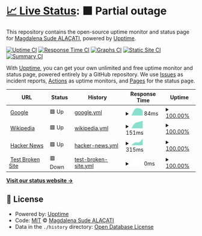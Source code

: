 # [📈 Live Status](https://sudis.github.io/dismatch-status): <!--live status--> **🟧 Partial outage**

This repository contains the open-source uptime monitor and status page for [Magdalena Sude ALAÇATI](lexicaverbum.co "Soon"), powered by [Upptime](https://github.com/upptime/upptime).

[![Uptime CI](https://github.com/sudis/dismatch-status/workflows/Uptime%20CI/badge.svg)](https://github.com/sudis/dismatch-status/actions?query=workflow%3A%22Uptime+CI%22)
[![Response Time CI](https://github.com/sudis/dismatch-status/workflows/Response%20Time%20CI/badge.svg)](https://github.com/sudis/dismatch-status/actions?query=workflow%3A%22Response+Time+CI%22)
[![Graphs CI](https://github.com/sudis/dismatch-status/workflows/Graphs%20CI/badge.svg)](https://github.com/sudis/dismatch-status/actions?query=workflow%3A%22Graphs+CI%22)
[![Static Site CI](https://github.com/sudis/dismatch-status/workflows/Static%20Site%20CI/badge.svg)](https://github.com/sudis/dismatch-status/actions?query=workflow%3A%22Static+Site+CI%22)
[![Summary CI](https://github.com/sudis/dismatch-status/workflows/Summary%20CI/badge.svg)](https://github.com/sudis/dismatch-status/actions?query=workflow%3A%22Summary+CI%22)

With [Upptime](https://upptime.js.org), you can get your own unlimited and free uptime monitor and status page, powered entirely by a GitHub repository. We use [Issues](https://github.com/sudis/dismatch-status/issues) as incident reports, [Actions](https://github.com/sudis/dismatch-status/actions) as uptime monitors, and [Pages](https://sudis.github.io/dismatch-status) for the status page.

<!--start: status pages-->
<!-- This summary is generated by Upptime (https://github.com/upptime/upptime) -->
<!-- Do not edit this manually, your changes will be overwritten -->
<!-- prettier-ignore -->
| URL | Status | History | Response Time | Uptime |
| --- | ------ | ------- | ------------- | ------ |
| <img alt="" src="https://favicons.githubusercontent.com/www.google.com" height="13"> [Google](https://www.google.com) | 🟩 Up | [google.yml](https://github.com/sudis/dismatch-status/commits/HEAD/history/google.yml) | <details><summary><img alt="Response time graph" src="./graphs/google/response-time-week.png" height="20"> 84ms</summary><br><a href="https://sudis.github.io/dismatch-status/history/google"><img alt="Response time 84" src="https://img.shields.io/endpoint?url=https%3A%2F%2Fraw.githubusercontent.com%2Fsudis%2Fdismatch-status%2FHEAD%2Fapi%2Fgoogle%2Fresponse-time.json"></a><br><a href="https://sudis.github.io/dismatch-status/history/google"><img alt="24-hour response time 69" src="https://img.shields.io/endpoint?url=https%3A%2F%2Fraw.githubusercontent.com%2Fsudis%2Fdismatch-status%2FHEAD%2Fapi%2Fgoogle%2Fresponse-time-day.json"></a><br><a href="https://sudis.github.io/dismatch-status/history/google"><img alt="7-day response time 84" src="https://img.shields.io/endpoint?url=https%3A%2F%2Fraw.githubusercontent.com%2Fsudis%2Fdismatch-status%2FHEAD%2Fapi%2Fgoogle%2Fresponse-time-week.json"></a><br><a href="https://sudis.github.io/dismatch-status/history/google"><img alt="30-day response time 84" src="https://img.shields.io/endpoint?url=https%3A%2F%2Fraw.githubusercontent.com%2Fsudis%2Fdismatch-status%2FHEAD%2Fapi%2Fgoogle%2Fresponse-time-month.json"></a><br><a href="https://sudis.github.io/dismatch-status/history/google"><img alt="1-year response time 84" src="https://img.shields.io/endpoint?url=https%3A%2F%2Fraw.githubusercontent.com%2Fsudis%2Fdismatch-status%2FHEAD%2Fapi%2Fgoogle%2Fresponse-time-year.json"></a></details> | <details><summary><a href="https://sudis.github.io/dismatch-status/history/google">100.00%</a></summary><a href="https://sudis.github.io/dismatch-status/history/google"><img alt="All-time uptime 100.00%" src="https://img.shields.io/endpoint?url=https%3A%2F%2Fraw.githubusercontent.com%2Fsudis%2Fdismatch-status%2FHEAD%2Fapi%2Fgoogle%2Fuptime.json"></a><br><a href="https://sudis.github.io/dismatch-status/history/google"><img alt="24-hour uptime 100.00%" src="https://img.shields.io/endpoint?url=https%3A%2F%2Fraw.githubusercontent.com%2Fsudis%2Fdismatch-status%2FHEAD%2Fapi%2Fgoogle%2Fuptime-day.json"></a><br><a href="https://sudis.github.io/dismatch-status/history/google"><img alt="7-day uptime 100.00%" src="https://img.shields.io/endpoint?url=https%3A%2F%2Fraw.githubusercontent.com%2Fsudis%2Fdismatch-status%2FHEAD%2Fapi%2Fgoogle%2Fuptime-week.json"></a><br><a href="https://sudis.github.io/dismatch-status/history/google"><img alt="30-day uptime 100.00%" src="https://img.shields.io/endpoint?url=https%3A%2F%2Fraw.githubusercontent.com%2Fsudis%2Fdismatch-status%2FHEAD%2Fapi%2Fgoogle%2Fuptime-month.json"></a><br><a href="https://sudis.github.io/dismatch-status/history/google"><img alt="1-year uptime 100.00%" src="https://img.shields.io/endpoint?url=https%3A%2F%2Fraw.githubusercontent.com%2Fsudis%2Fdismatch-status%2FHEAD%2Fapi%2Fgoogle%2Fuptime-year.json"></a></details>
| <img alt="" src="https://favicons.githubusercontent.com/en.wikipedia.org" height="13"> [Wikipedia](https://en.wikipedia.org) | 🟩 Up | [wikipedia.yml](https://github.com/sudis/dismatch-status/commits/HEAD/history/wikipedia.yml) | <details><summary><img alt="Response time graph" src="./graphs/wikipedia/response-time-week.png" height="20"> 151ms</summary><br><a href="https://sudis.github.io/dismatch-status/history/wikipedia"><img alt="Response time 151" src="https://img.shields.io/endpoint?url=https%3A%2F%2Fraw.githubusercontent.com%2Fsudis%2Fdismatch-status%2FHEAD%2Fapi%2Fwikipedia%2Fresponse-time.json"></a><br><a href="https://sudis.github.io/dismatch-status/history/wikipedia"><img alt="24-hour response time 179" src="https://img.shields.io/endpoint?url=https%3A%2F%2Fraw.githubusercontent.com%2Fsudis%2Fdismatch-status%2FHEAD%2Fapi%2Fwikipedia%2Fresponse-time-day.json"></a><br><a href="https://sudis.github.io/dismatch-status/history/wikipedia"><img alt="7-day response time 151" src="https://img.shields.io/endpoint?url=https%3A%2F%2Fraw.githubusercontent.com%2Fsudis%2Fdismatch-status%2FHEAD%2Fapi%2Fwikipedia%2Fresponse-time-week.json"></a><br><a href="https://sudis.github.io/dismatch-status/history/wikipedia"><img alt="30-day response time 151" src="https://img.shields.io/endpoint?url=https%3A%2F%2Fraw.githubusercontent.com%2Fsudis%2Fdismatch-status%2FHEAD%2Fapi%2Fwikipedia%2Fresponse-time-month.json"></a><br><a href="https://sudis.github.io/dismatch-status/history/wikipedia"><img alt="1-year response time 151" src="https://img.shields.io/endpoint?url=https%3A%2F%2Fraw.githubusercontent.com%2Fsudis%2Fdismatch-status%2FHEAD%2Fapi%2Fwikipedia%2Fresponse-time-year.json"></a></details> | <details><summary><a href="https://sudis.github.io/dismatch-status/history/wikipedia">100.00%</a></summary><a href="https://sudis.github.io/dismatch-status/history/wikipedia"><img alt="All-time uptime 100.00%" src="https://img.shields.io/endpoint?url=https%3A%2F%2Fraw.githubusercontent.com%2Fsudis%2Fdismatch-status%2FHEAD%2Fapi%2Fwikipedia%2Fuptime.json"></a><br><a href="https://sudis.github.io/dismatch-status/history/wikipedia"><img alt="24-hour uptime 100.00%" src="https://img.shields.io/endpoint?url=https%3A%2F%2Fraw.githubusercontent.com%2Fsudis%2Fdismatch-status%2FHEAD%2Fapi%2Fwikipedia%2Fuptime-day.json"></a><br><a href="https://sudis.github.io/dismatch-status/history/wikipedia"><img alt="7-day uptime 100.00%" src="https://img.shields.io/endpoint?url=https%3A%2F%2Fraw.githubusercontent.com%2Fsudis%2Fdismatch-status%2FHEAD%2Fapi%2Fwikipedia%2Fuptime-week.json"></a><br><a href="https://sudis.github.io/dismatch-status/history/wikipedia"><img alt="30-day uptime 100.00%" src="https://img.shields.io/endpoint?url=https%3A%2F%2Fraw.githubusercontent.com%2Fsudis%2Fdismatch-status%2FHEAD%2Fapi%2Fwikipedia%2Fuptime-month.json"></a><br><a href="https://sudis.github.io/dismatch-status/history/wikipedia"><img alt="1-year uptime 100.00%" src="https://img.shields.io/endpoint?url=https%3A%2F%2Fraw.githubusercontent.com%2Fsudis%2Fdismatch-status%2FHEAD%2Fapi%2Fwikipedia%2Fuptime-year.json"></a></details>
| <img alt="" src="https://favicons.githubusercontent.com/news.ycombinator.com" height="13"> [Hacker News](https://news.ycombinator.com) | 🟩 Up | [hacker-news.yml](https://github.com/sudis/dismatch-status/commits/HEAD/history/hacker-news.yml) | <details><summary><img alt="Response time graph" src="./graphs/hacker-news/response-time-week.png" height="20"> 315ms</summary><br><a href="https://sudis.github.io/dismatch-status/history/hacker-news"><img alt="Response time 315" src="https://img.shields.io/endpoint?url=https%3A%2F%2Fraw.githubusercontent.com%2Fsudis%2Fdismatch-status%2FHEAD%2Fapi%2Fhacker-news%2Fresponse-time.json"></a><br><a href="https://sudis.github.io/dismatch-status/history/hacker-news"><img alt="24-hour response time 510" src="https://img.shields.io/endpoint?url=https%3A%2F%2Fraw.githubusercontent.com%2Fsudis%2Fdismatch-status%2FHEAD%2Fapi%2Fhacker-news%2Fresponse-time-day.json"></a><br><a href="https://sudis.github.io/dismatch-status/history/hacker-news"><img alt="7-day response time 315" src="https://img.shields.io/endpoint?url=https%3A%2F%2Fraw.githubusercontent.com%2Fsudis%2Fdismatch-status%2FHEAD%2Fapi%2Fhacker-news%2Fresponse-time-week.json"></a><br><a href="https://sudis.github.io/dismatch-status/history/hacker-news"><img alt="30-day response time 315" src="https://img.shields.io/endpoint?url=https%3A%2F%2Fraw.githubusercontent.com%2Fsudis%2Fdismatch-status%2FHEAD%2Fapi%2Fhacker-news%2Fresponse-time-month.json"></a><br><a href="https://sudis.github.io/dismatch-status/history/hacker-news"><img alt="1-year response time 315" src="https://img.shields.io/endpoint?url=https%3A%2F%2Fraw.githubusercontent.com%2Fsudis%2Fdismatch-status%2FHEAD%2Fapi%2Fhacker-news%2Fresponse-time-year.json"></a></details> | <details><summary><a href="https://sudis.github.io/dismatch-status/history/hacker-news">100.00%</a></summary><a href="https://sudis.github.io/dismatch-status/history/hacker-news"><img alt="All-time uptime 100.00%" src="https://img.shields.io/endpoint?url=https%3A%2F%2Fraw.githubusercontent.com%2Fsudis%2Fdismatch-status%2FHEAD%2Fapi%2Fhacker-news%2Fuptime.json"></a><br><a href="https://sudis.github.io/dismatch-status/history/hacker-news"><img alt="24-hour uptime 100.00%" src="https://img.shields.io/endpoint?url=https%3A%2F%2Fraw.githubusercontent.com%2Fsudis%2Fdismatch-status%2FHEAD%2Fapi%2Fhacker-news%2Fuptime-day.json"></a><br><a href="https://sudis.github.io/dismatch-status/history/hacker-news"><img alt="7-day uptime 100.00%" src="https://img.shields.io/endpoint?url=https%3A%2F%2Fraw.githubusercontent.com%2Fsudis%2Fdismatch-status%2FHEAD%2Fapi%2Fhacker-news%2Fuptime-week.json"></a><br><a href="https://sudis.github.io/dismatch-status/history/hacker-news"><img alt="30-day uptime 100.00%" src="https://img.shields.io/endpoint?url=https%3A%2F%2Fraw.githubusercontent.com%2Fsudis%2Fdismatch-status%2FHEAD%2Fapi%2Fhacker-news%2Fuptime-month.json"></a><br><a href="https://sudis.github.io/dismatch-status/history/hacker-news"><img alt="1-year uptime 100.00%" src="https://img.shields.io/endpoint?url=https%3A%2F%2Fraw.githubusercontent.com%2Fsudis%2Fdismatch-status%2FHEAD%2Fapi%2Fhacker-news%2Fuptime-year.json"></a></details>
| <img alt="" src="https://favicons.githubusercontent.com/thissitedoesnotexist.koj.co" height="13"> [Test Broken Site](https://thissitedoesnotexist.koj.co) | 🟥 Down | [test-broken-site.yml](https://github.com/sudis/dismatch-status/commits/HEAD/history/test-broken-site.yml) | <details><summary><img alt="Response time graph" src="./graphs/test-broken-site/response-time-week.png" height="20"> 0ms</summary><br><a href="https://sudis.github.io/dismatch-status/history/test-broken-site"><img alt="Response time 0" src="https://img.shields.io/endpoint?url=https%3A%2F%2Fraw.githubusercontent.com%2Fsudis%2Fdismatch-status%2FHEAD%2Fapi%2Ftest-broken-site%2Fresponse-time.json"></a><br><a href="https://sudis.github.io/dismatch-status/history/test-broken-site"><img alt="24-hour response time 0" src="https://img.shields.io/endpoint?url=https%3A%2F%2Fraw.githubusercontent.com%2Fsudis%2Fdismatch-status%2FHEAD%2Fapi%2Ftest-broken-site%2Fresponse-time-day.json"></a><br><a href="https://sudis.github.io/dismatch-status/history/test-broken-site"><img alt="7-day response time 0" src="https://img.shields.io/endpoint?url=https%3A%2F%2Fraw.githubusercontent.com%2Fsudis%2Fdismatch-status%2FHEAD%2Fapi%2Ftest-broken-site%2Fresponse-time-week.json"></a><br><a href="https://sudis.github.io/dismatch-status/history/test-broken-site"><img alt="30-day response time 0" src="https://img.shields.io/endpoint?url=https%3A%2F%2Fraw.githubusercontent.com%2Fsudis%2Fdismatch-status%2FHEAD%2Fapi%2Ftest-broken-site%2Fresponse-time-month.json"></a><br><a href="https://sudis.github.io/dismatch-status/history/test-broken-site"><img alt="1-year response time 0" src="https://img.shields.io/endpoint?url=https%3A%2F%2Fraw.githubusercontent.com%2Fsudis%2Fdismatch-status%2FHEAD%2Fapi%2Ftest-broken-site%2Fresponse-time-year.json"></a></details> | <details><summary><a href="https://sudis.github.io/dismatch-status/history/test-broken-site">100.00%</a></summary><a href="https://sudis.github.io/dismatch-status/history/test-broken-site"><img alt="All-time uptime 100.00%" src="https://img.shields.io/endpoint?url=https%3A%2F%2Fraw.githubusercontent.com%2Fsudis%2Fdismatch-status%2FHEAD%2Fapi%2Ftest-broken-site%2Fuptime.json"></a><br><a href="https://sudis.github.io/dismatch-status/history/test-broken-site"><img alt="24-hour uptime 100.00%" src="https://img.shields.io/endpoint?url=https%3A%2F%2Fraw.githubusercontent.com%2Fsudis%2Fdismatch-status%2FHEAD%2Fapi%2Ftest-broken-site%2Fuptime-day.json"></a><br><a href="https://sudis.github.io/dismatch-status/history/test-broken-site"><img alt="7-day uptime 100.00%" src="https://img.shields.io/endpoint?url=https%3A%2F%2Fraw.githubusercontent.com%2Fsudis%2Fdismatch-status%2FHEAD%2Fapi%2Ftest-broken-site%2Fuptime-week.json"></a><br><a href="https://sudis.github.io/dismatch-status/history/test-broken-site"><img alt="30-day uptime 100.00%" src="https://img.shields.io/endpoint?url=https%3A%2F%2Fraw.githubusercontent.com%2Fsudis%2Fdismatch-status%2FHEAD%2Fapi%2Ftest-broken-site%2Fuptime-month.json"></a><br><a href="https://sudis.github.io/dismatch-status/history/test-broken-site"><img alt="1-year uptime 100.00%" src="https://img.shields.io/endpoint?url=https%3A%2F%2Fraw.githubusercontent.com%2Fsudis%2Fdismatch-status%2FHEAD%2Fapi%2Ftest-broken-site%2Fuptime-year.json"></a></details>

<!--end: status pages-->

[**Visit our status website →**](https://sudis.github.io/dismatch-status)

## 📄 License

- Powered by: [Upptime](https://github.com/upptime/upptime)
- Code: [MIT](./LICENSE) © [Magdalena Sude ALAÇATI](lexicaverbum.co "Soon")
- Data in the `./history` directory: [Open Database License](https://opendatacommons.org/licenses/odbl/1-0/)
